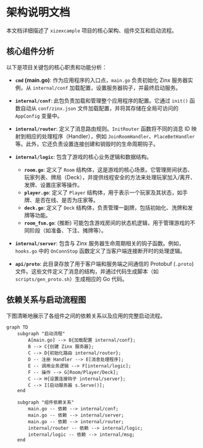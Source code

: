 # 架构说明文档

本文档详细描述了 `xizexcample` 项目的核心架构、组件交互和启动流程。

## 核心组件分析

以下是项目关键包的核心职责和功能分析：

- **`cmd` (main.go)**: 作为应用程序的入口点，`main.go` 负责初始化 Zinx 服务器实例，从 `internal/conf` 加载配置，设置服务器钩子，并最终启动服务。

- **`internal/conf`**: 此包负责加载和管理整个应用程序的配置。它通过 `init()` 函数自动从 `conf/zinx.json` 文件加载配置，并将其存储在全局可访问的 `AppConfig` 变量中。

- **`internal/router`**: 定义了消息路由规则。`InitRouter` 函数将不同的消息 ID 映射到相应的处理程序（Handler），例如 `JoinRoomHandler`、`PlaceBetHandler` 等。此外，它还负责设置连接创建和销毁时的生命周期钩子。

- **`internal/logic`**: 包含了游戏的核心业务逻辑和数据结构。
    - **`room.go`**: 定义了 `Room` 结构体，这是游戏的核心场景。它管理房间状态、玩家列表、牌局（Deck），并提供线程安全的方法来处理玩家加入/离开、发牌、设置庄家等操作。
    - **`player.go`**: 定义了 `Player` 结构体，用于表示一个玩家及其状态，如手牌、是否在线、是否为庄家等。
    - **`deck.go`**: 定义了 `Deck` 结构体，负责管理一副牌，包括初始化、洗牌和发牌等功能。
    - **`room_fsm.go`**: (推断) 可能包含游戏房间的状态机逻辑，用于管理游戏的不同阶段（如准备、下注、摊牌等）。

- **`internal/server`**: 包含与 Zinx 服务器生命周期相关的钩子函数。例如，`hooks.go` 中的 `OnConnStop` 函数定义了当客户端连接断开时的处理逻辑。

- **`api/proto`**: 此目录存放了用于客户端和服务端之间通信的 Protobuf (`.proto`) 文件。这些文件定义了消息的结构，并通过代码生成脚本（如 `scripts/gen_proto.sh`）生成相应的 Go 代码。

## 依赖关系与启动流程图

下图清晰地展示了各组件之间的依赖关系以及应用的完整启动流程。

```mermaid
graph TD
    subgraph "启动流程"
        A[main.go] --> B{加载配置 internal/conf};
        B --> C{创建 Zinx 服务器};
        C --> D{初始化路由 internal/router};
        D -- 注册 Handler --> E[消息处理程序];
        E -- 调用业务逻辑 --> F[internal/logic];
        F -- 操作 --> G[Room/Player/Deck];
        C --> H{设置连接钩子 internal/server};
        C --> I[启动服务器 s.Serve()];
    end

    subgraph "组件依赖关系"
        main.go -- 依赖 --> internal/conf;
        main.go -- 依赖 --> internal/server;
        main.go -- 依赖 --> internal/router;
        internal/router -- 依赖 --> internal/logic;
        internal/logic -- 依赖 --> internal/msg;
    end
